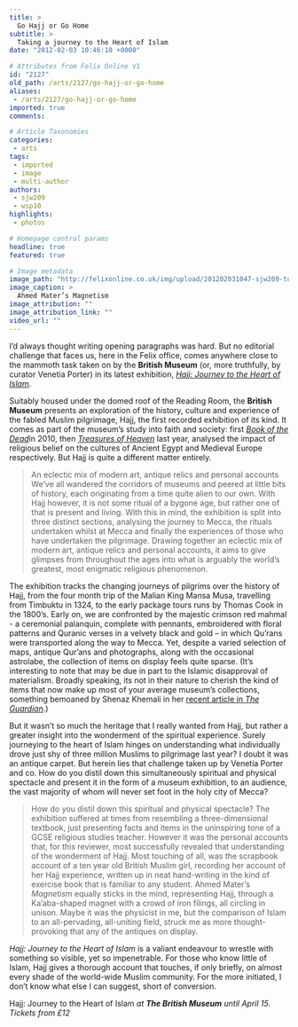 ```yaml
---
title: >
  Go Hajj or Go Home
subtitle: >
  Taking a journey to the Heart of Islam
date: "2012-02-03 10:46:10 +0000"

# Attributes from Felix Online V1
id: "2127"
old_path: /arts/2127/go-hajj-or-go-home
aliases:
 - /arts/2127/go-hajj-or-go-home
imported: true
comments:

# Article Taxonomies
categories:
 - arts
tags:
 - imported
 - image
 - multi-author
authors:
 - sjw209
 - wsp10
highlights:
 - photos

# Homepage control params
headline: true
featured: true

# Image metadata
image_path: "http://felixonline.co.uk/img/upload/201202031047-sjw209-tumblr_l7nkdx3cmw1qcy0nqo1_500.jpg"
image_caption: >
  Ahmed Mater’s Magnetism
image_attribution: ""
image_attribution_link: ""
video_url: ""
---
```


I’d always thought writing opening paragraphs was hard. But no editorial challenge that faces us, here in the Felix office, comes anywhere close to the mammoth task taken on by the __British Museum__ (or, more truthfully, by curator Venetia Porter) in its latest exhibition, [_Hajj: Journey to the Heart of Islam_](http://www.britishmuseum.org/whats_on/exhibitions/hajj.aspx).

Suitably housed under the domed roof of the Reading Room, the __British Museum__ presents an exploration of the history, culture and experience of the fabled Muslim pilgrimage, Hajj, the first recorded exhibition of its kind. It comes as part of the museum’s study into faith and society: first [_Book of the Dead_](http://www.britishmuseum.org/whats_on/archive_exhibitions/2011/book_of_the_dead.aspx)in 2010, then [_Treasures of Heaven_](http://www.britishmuseum.org/whats_on/exhibitions/treasures_of_heaven.aspx) last year, analysed the impact of religious belief on the cultures of Ancient Egypt and Medieval Europe respectively. But Hajj is quite a different matter entirely.
> An eclectic mix of modern art, antique relics and personal accounts
We’ve all wandered the corridors of museums and peered at little bits of history, each originating from a time quite alien to our own. With Hajj however, it is not some ritual of a bygone age, but rather one of that is present and living. With this in mind, the exhibition is split into three distinct sections, analysing the journey to Mecca, the rituals undertaken whilst at Mecca and finally the experiences of those who have undertaken the pilgrimage. Drawing together an eclectic mix of modern art, antique relics and personal accounts, it aims to give glimpses from throughout the ages into what is arguably the world’s greatest, most enigmatic religious phenomenon.

The exhibition tracks the changing journeys of pilgrims over the history of Hajj, from the four month trip of the Malian King Mansa Musa, travelling from Timbuktu in 1324, to the early package tours runs by Thomas Cook in the 1800’s. Early on, we are confronted by the majestic crimson red mahmal - a ceremonial palanquin, complete with pennants, embroidered with floral patterns and Quranic verses in a velvety black and gold – in which Qu’rans were transported along the way to Mecca. Yet, despite a varied selection of maps, antique Qur’ans and photographs, along with the occasional astrolabe, the collection of items on display feels quite sparse. (It’s interesting to note that may be due in part to the Islamic disapproval of materialism. Broadly speaking, its not in their nature to cherish the kind of items that now make up most of your average museum’s collections, something bemoaned by Shenaz Khemali in her [recent article in _The Guardian_](http://www.guardian.co.uk/commentisfree/2012/jan/27/hajj-exhibition-saudi-cultural-vandalism).)

But it wasn’t so much the heritage that I really wanted from Hajj, but rather a greater insight into the wonderment of the spiritual experience. Surely journeying to the heart of Islam hinges on understanding what individually drove just shy of three million Muslims to pilgrimage last year? I doubt it was an antique carpet. But herein lies that challenge taken up by Venetia Porter and co. How do you distil down this simultaneously spiritual and physical spectacle and present it in the form of a museum exhibition, to an audience, the vast majority of whom will never set foot in the holy city of Mecca?
> How do you distil down this spiritual and physical spectacle?
The exhibition suffered at times from resembling a three-dimensional textbook, just presenting facts and items in the uninspiring tone of a GCSE religious studies teacher. However it was the personal accounts that, for this reviewer, most successfully revealed that understanding of the wonderment of Hajj. Most touching of all, was the scrapbook account of a ten year old British Muslim girl, recording her account of her Hajj experience, written up in neat hand-writing in the kind of exercise book that is familiar to any student. Ahmed Mater’s _Magnetism_ equally sticks in the mind, representing Hajj, through a Ka’aba-shaped magnet with a crowd of iron filings, all circling in unison. Maybe it was the physicist in me, but the comparison of Islam to an all-pervading, all-uniting field, struck me as more thought-provoking that any of the antiques on display.

_Hajj: Journey to the Heart of Islam_ is a valiant endeavour to wrestle with something so visible, yet so impenetrable. For those who know little of Islam, Hajj gives a thorough account that touches, if only briefly, on almost every shade of the world-wide Muslim community. For the more initiated, I don’t know what else I can suggest, short of conversion.

Hajj: Journey to the Heart of Islam _at __The British Museum__ until April 15. Tickets from £12_
